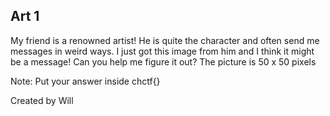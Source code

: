 ## Art 1
My friend is a renowned artist! He is quite the character and often send me messages in
weird ways. I just got this image from him and I think it might be a message! Can you
help me figure it out? The picture is 50 x 50 pixels

Note: Put your answer inside chctf{}

Created by Will